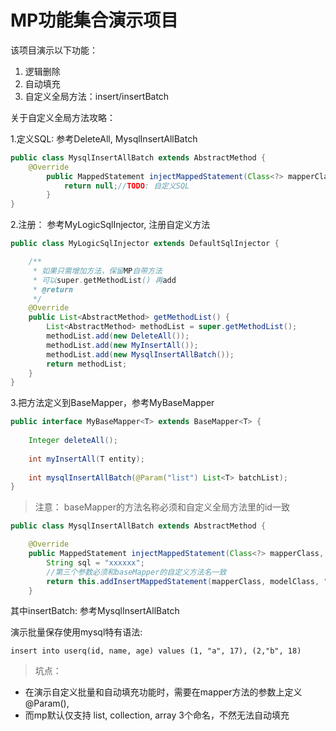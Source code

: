 # MP功能集合演示项目

该项目演示以下功能：

1. 逻辑删除
2. 自动填充
3. 自定义全局方法：insert/insertBatch

关于自定义全局方法攻略：

1.定义SQL: 参考DeleteAll, MysqlInsertAllBatch
```java
public class MysqlInsertAllBatch extends AbstractMethod {
    @Override
        public MappedStatement injectMappedStatement(Class<?> mapperClass, Class<?> modelClass, TableInfo tableInfo) {
            return null;//TODO: 自定义SQL
        }
}
```

2.注册： 参考MyLogicSqlInjector, 注册自定义方法
```java
public class MyLogicSqlInjector extends DefaultSqlInjector {

    /**
     * 如果只需增加方法，保留MP自带方法
     * 可以super.getMethodList() 再add
     * @return
     */
    @Override
    public List<AbstractMethod> getMethodList() {
        List<AbstractMethod> methodList = super.getMethodList();
        methodList.add(new DeleteAll());
        methodList.add(new MyInsertAll());
        methodList.add(new MysqlInsertAllBatch());
        return methodList;
    }
}
```

3.把方法定义到BaseMapper，参考MyBaseMapper
```java
public interface MyBaseMapper<T> extends BaseMapper<T> {
    
    Integer deleteAll();
    
    int myInsertAll(T entity);
    
    int mysqlInsertAllBatch(@Param("list") List<T> batchList);
}
```
> 注意： baseMapper的方法名称必须和自定义全局方法里的id一致

```java
public class MysqlInsertAllBatch extends AbstractMethod {

    @Override
    public MappedStatement injectMappedStatement(Class<?> mapperClass, Class<?> modelClass, TableInfo tableInfo) {
        String sql = "xxxxxx";
        //第三个参数必须和baseMapper的自定义方法名一致
        return this.addInsertMappedStatement(mapperClass, modelClass, "mysqlInsertAllBatch", sqlSource, new NoKeyGenerator(), null, null);
    }
```


其中insertBatch: 参考MysqlInsertAllBatch

演示批量保存使用mysql特有语法:

```text
insert into userq(id, name, age) values (1, "a", 17), (2,"b", 18)
```

> 坑点：

- 在演示自定义批量和自动填充功能时，需要在mapper方法的参数上定义@Param(), 
- 而mp默认仅支持 list, collection, array 3个命名，不然无法自动填充